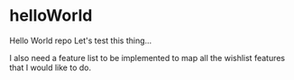 # helloWorld
Hello World repo
Let's test this thing...

I also need a feature list to be implemented to map all the wishlist features that I would like to do.
